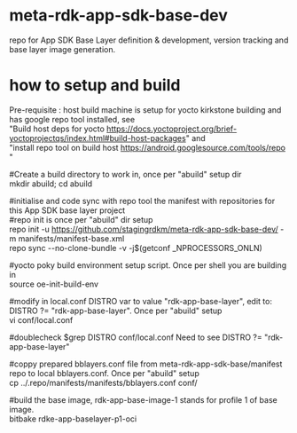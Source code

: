 # meta-rdk-app-sdk-base-dev
repo for App SDK Base Layer definition &amp; development, version tracking and base layer image generation.

  # how to setup and build
  Pre-requisite : host build machine is setup for yocto kirkstone building and has google repo tool installed, see  
  "Build host deps for yocto https://docs.yoctoproject.org/brief-yoctoprojectqs/index.html#build-host-packages" and  
  "install repo tool on build host https://android.googlesource.com/tools/repo "

  #Create a build directory to work in, once per "abuild" setup dir  
  mkdir abuild; cd abuild

  #initialise and code sync with repo tool the manifest with repositories for this App SDK base layer project  
  #repo init is once per "abuild" dir setup  
  repo init -u https://github.com/stagingrdkm/meta-rdk-app-sdk-base-dev/ -m manifests/manifest-base.xml  
  repo sync --no-clone-bundle -v -j$(getconf _NPROCESSORS_ONLN)

  #yocto poky build environment setup script. Once per shell you are building in  
  source oe-init-build-env

  #modify in local.conf DISTRO var to value "rdk-app-base-layer", edit to: DISTRO ?= "rdk-app-base-layer". Once per "abuild" setup  
  vi conf/local.conf  

  #doublecheck $grep DISTRO conf/local.conf  Need to see DISTRO ?= "rdk-app-base-layer"  

  #coppy prepared bblayers.conf file from meta-rdk-app-sdk-base/manifest repo to local bblayers.conf. Once per "abuild" setup  
  cp ../.repo/manifests/manifests/bblayers.conf conf/  

  #build the base image, rdk-app-base-image-1 stands for profile 1 of base image.  
  bitbake rdke-app-baselayer-p1-oci
  


  



